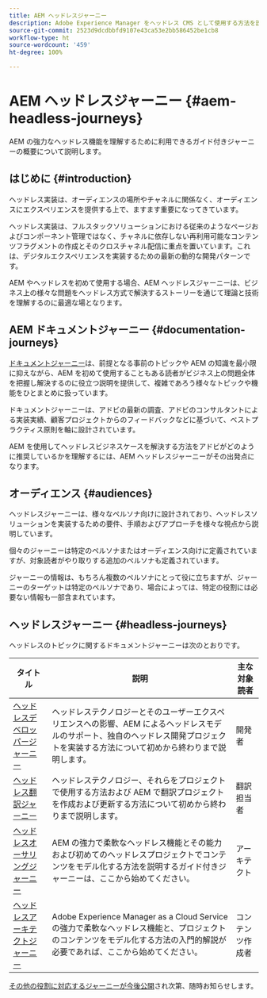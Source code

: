 ```yaml
---
title: AEM ヘッドレスジャーニー
description: Adobe Experience Manager をヘッドレス CMS として使用する方法を説明するドキュメントジャーニーのコレクションです。
source-git-commit: 2523d9dcdbbfd9107e43ca53e2bb586452be1cb8
workflow-type: ht
source-wordcount: '459'
ht-degree: 100%

---
```


# AEM ヘッドレスジャーニー {#aem-headless-journeys}

AEM の強力なヘッドレス機能を理解するために利用できるガイド付きジャーニーの概要について説明します。

## はじめに {#introduction}

ヘッドレス実装は、オーディエンスの場所やチャネルに関係なく、オーディエンスにエクスペリエンスを提供する上で、ますます重要になってきています。

ヘッドレス実装は、フルスタックソリューションにおける従来のようなページおよびコンポーネント管理ではなく、チャネルに依存しない再利用可能なコンテンツフラグメントの作成とそのクロスチャネル配信に重点を置いています。これは、デジタルエクスペリエンスを実装するための最新の動的な開発パターンです。

AEM やヘッドレスを初めて使用する場合、AEM ヘッドレスジャーニーは、ビジネス上の様々な問題をヘッドレス方式で解決するストーリーを通じて理論と技術を理解するのに最適な場となります。

## AEM ドキュメントジャーニー {#documentation-journeys}

[ドキュメントジャーニー](/help/journey-documentation/home.md)は、前提となる事前のトピックや AEM の知識を最小限に抑えながら、AEM を初めて使用することもある読者がビジネス上の問題全体を把握し解決するのに役立つ説明を提供して、複雑であろう様々なトピックや機能をひとまとめに扱っています。

ドキュメントジャーニーは、アドビの最新の調査、アドビのコンサルタントによる実装実績、顧客プロジェクトからのフィードバックなどに基づいて、ベストプラクティス原則を軸に設計されています。

AEM を使用してヘッドレスビジネスケースを解決する方法をアドビがどのように推奨しているかを理解するには、AEM ヘッドレスジャーニーがその出発点になります。

## オーディエンス {#audiences}

ヘッドレスジャーニーは、様々なペルソナ向けに設計されており、ヘッドレスソリューションを実装するための要件、手順およびアプローチを様々な視点から説明しています。

個々のジャーニーは特定のペルソナまたはオーディエンス向けに定義されていますが、対象読者がやり取りする追加のペルソナも定義されています。

ジャーニーの情報は、もちろん複数のペルソナにとって役に立ちますが、ジャーニーのターゲットは特定のペルソナであり、場合によっては、特定の役割には必要ない情報も一部含まれています。

## ヘッドレスジャーニー {#headless-journeys}

ヘッドレスのトピックに関するドキュメントジャーニーは次のとおりです。

| タイトル | 説明 | 主な対象読者 |
|---|---|---|
| [ヘッドレスデベロッパージャーニー](/help/journey-headless/developer/overview.md) | ヘッドレステクノロジーとそのユーザーエクスペリエンスへの影響、AEM によるヘッドレスモデルのサポート、独自のヘッドレス開発プロジェクトを実装する方法について初めから終わりまで説明します。 | 開発者 |
| [ヘッドレス翻訳ジャーニー](/help/journey-headless/translation/overview.md) | ヘッドレステクノロジー、それらをプロジェクトで使用する方法および AEM で翻訳プロジェクトを作成および更新する方法について初めから終わりまで説明します。 | 翻訳担当者 |
| [ヘッドレスオーサリングジャーニー](/help/journey-headless/author/overview.md) | AEM の強力で柔軟なヘッドレス機能とその能力および初めてのヘッドレスプロジェクトでコンテンツをモデル化する方法を説明するガイド付きジャーニーは、ここから始めてください。 | アーキテクト |
| [ヘッドレスアーキテクトジャーニー](/help/journey-headless/architect/overview.md) | Adobe Experience Manager as a Cloud Service の強力で柔軟なヘッドレス機能と、プロジェクトのコンテンツをモデル化する方法の入門的解説が必要であれば、ここから始めてください。 | コンテンツ作成者 |

[その他の役割に対応するジャーニーが今後公開](/help/journey-documentation/home.md#journeys)され次第、随時お知らせします。
